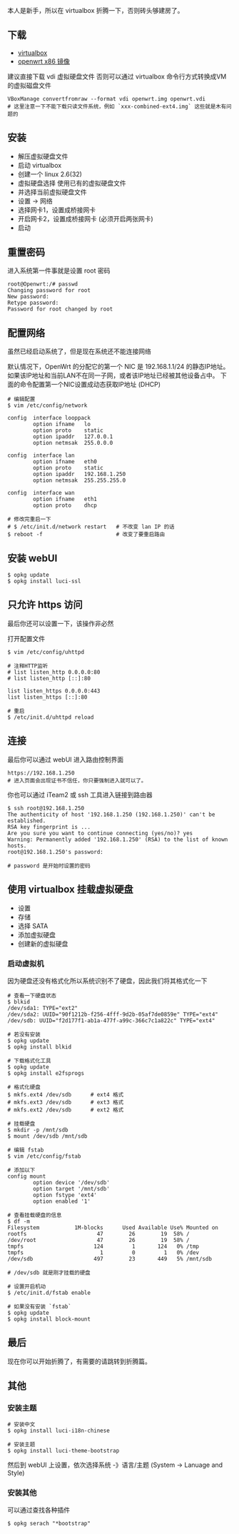 <!-- title: OpenWrt - 在 Virtualbox 安装 OpenWrt -->
<!-- author: <David Jones qowera@qq.com> -->
<!-- date: 2015-04-11 12:57:14 -->
<!-- category: openwrt,virtualbox -->
<!-- tag: openwrt,路由器,virtualbox -->

本人是新手，所以在 virtualbox 折腾一下，否则砖头够建房了。

## 下载
- [virtualbox](https://www.virtualbox.org/)
- [openwrt x86 镜像](https://downloads.openwrt.org/)

建议直接下载 vdi 虚拟硬盘文件
否则可以通过 virtualbox 命令行方式转换成VM的虚拟磁盘文件

```
VBoxManage convertfromraw --format vdi openwrt.img openwrt.vdi
# 这里注意一下不能下载只读文件系统，例如 `xxx-combined-ext4.img` 这些就是木有问题的
```

## 安装

- 解压虚拟硬盘文件
- 启动 virtualbox
- 创建一个 linux 2.6(32)
- 虚拟硬盘选择 使用已有的虚拟硬盘文件
- 并选择当前虚拟硬盘文件
- 设置 -> 网络
- 选择网卡1，设置成桥接网卡
- 开启网卡2，设置成桥接网卡 (必须开启两张网卡)
- 启动

## 重置密码
进入系统第一件事就是设置 root 密码

```
root@Openwrt:/# passwd
Changing password for root
New password:
Retype password:
Password for root changed by root
```

## 配置网络
虽然已经启动系统了，但是现在系统还不能连接网络

默认情况下，OpenWrt 的分配它的第一个 NIC 是 192.168.1.1/24 的静态IP地址。
如果该IP地址和当前LAN不在同一子网，或者该IP地址已经被其他设备占中。
下面的命令配置第一个NIC设置成动态获取IP地址 (DHCP)

```
# 编辑配置
$ vim /etc/config/network

config  interface looppack
        option ifname   lo
        option proto    static
        option ipaddr   127.0.0.1
        option netmsak  255.0.0.0

config  interface lan
        option ifname   eth0
        option proto    static
        option ipaddr   192.168.1.250
        option netmsak  255.255.255.0

config  interface wan
        option ifname   eth1
        option proto    dhcp

# 修改完重启一下
# $ /etc/init.d/network restart   # 不改变 lan IP 的话
$ reboot -f                       # 改变了要重启路由
```

## 安装 webUI
```
$ opkg update
$ opkg install luci-ssl
```

## 只允许 https 访问
最后你还可以设置一下，该操作非必然

打开配置文件
```
$ vim /etc/config/uhttpd

# 注释HTTP监听
# list listen_http 0.0.0.0:80
# list listen_http [::]:80

list listen_https 0.0.0.0:443
list listen_https [::]:80

# 重启
$ /etc/init.d/uhttpd reload
```

## 连接

最后你可以通过 webUI 进入路由控制界面

```
https://192.168.1.250
# 进入页面会出现证书不信任，你只要强制进入就可以了。
```

你也可以通过 iTeam2 或 ssh 工具进入链接到路由器

```
$ ssh root@192.168.1.250
The authenticity of host '192.168.1.250 (192.168.1.250)' can't be established.
RSA key fingerprint is ...
Are you sure you want to continue connecting (yes/no)? yes
Warning: Permanently added '192.168.1.250' (RSA) to the list of known hosts.
root@192.168.1.250's password:

# password 是开始时设置的密码
```

## 使用 virtualbox 挂载虚拟硬盘

- 设置
- 存储
- 选择 SATA
- 添加虚拟硬盘
- 创建新的虚拟硬盘

### 启动虚拟机

因为硬盘还没有格式化所以系统识别不了硬盘，因此我们将其格式化一下

```
# 查看一下硬盘状态
$ blkid
/dev/sda1: TYPE="ext2"
/dev/sda2: UUID="90f1212b-f256-4fff-9d2b-05af7de0859e" TYPE="ext4"
/dev/sdb: UUID="f2d177f1-ab1a-477f-a99c-366c7c1a822c" TYPE="ext4"

# 若没有安装
$ opkg update
$ opkg install blkid

# 下载格式化工具
$ opkg update
$ opkg install e2fsprogs

# 格式化硬盘
$ mkfs.ext4 /dev/sdb      # ext4 格式
# mkfs.ext3 /dev/sdb      # ext3 格式
# mkfs.ext2 /dev/sdb      # ext2 格式

# 挂载硬盘
$ mkdir -p /mnt/sdb
$ mount /dev/sdb /mnt/sdb

# 编辑 fstab
$ vim /etc/config/fstab

# 添加以下
config mount
        option device '/dev/sdb'
        option target '/mnt/sdb'
        option fstype 'ext4'
        option enabled '1'

# 查看挂载硬盘的信息
$ df -m
Filesystem           1M-blocks      Used Available Use% Mounted on
rootfs                      47        26        19  58% /
/dev/root                   47        26        19  58% /
tmpfs                      124         1       124   0% /tmp
tmpfs                        1         0         1   0% /dev
/dev/sdb                   497        23       449   5% /mnt/sdb

# /dev/sdb 就是刚才挂载的硬盘

# 设置开启机动
$ /etc/init.d/fstab enable

# 如果没有安装 `fstab`
$ opkg update
$ opkg install block-mount
```

## 最后
现在你可以开始折腾了，有需要的请跳转到折腾篇。

## 其他

### 安装主题
```
# 安装中文
$ opkg install luci-i18n-chinese

# 安装主题
$ opkg install luci-theme-bootstrap
```

然后到 webUI 上设置，依次选择系统 -》语言/主题 (System -> Lanuage and Style)

### 安装其他
可以通过查找各种插件

```
$ opkg serach "*bootstrap"
```